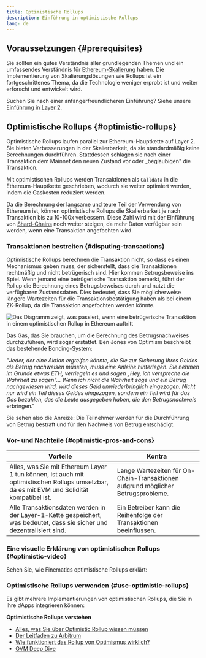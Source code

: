 ```yaml
---
title: Optimistische Rollups
description: Einführung in optimistische Rollups
lang: de
---
```


## Voraussetzungen {#prerequisites}

Sie sollten ein gutes Verständnis aller grundlegenden Themen und ein umfassendes Verständnis für [Ethereum-Skalierung](/developers/docs/scaling/) haben. Die Implementierung von Skalierungslösungen wie Rollups ist ein fortgeschrittenes Thema, da die Technologie weniger erprobt ist und weiter erforscht und entwickelt wird.

Suchen Sie nach einer anfängerfreundlicheren Einführung? Siehe unsere [Einführung in Layer 2](/layer-2/).

## Optimistische Rollups {#optimistic-rollups}

Optimistische Rollups laufen parallel zur Ethereum-Hauptkette auf Layer 2. Sie bieten Verbesserungen in der Skalierbarkeit, da sie standardmäßig keine Berechnungen durchführen. Stattdessen schlagen sie nach einer Transaktion dem Mainnet den neuen Zustand vor oder „beglaubigen" die Transaktion.

Mit optimistischen Rollups werden Transaktionen als `Calldata` in die Ethereum-Hauptkette geschrieben, wodurch sie weiter optimiert werden, indem die Gaskosten reduziert werden.

Da die Berechnung der langsame und teure Teil der Verwendung von Ethereum ist, können optimistische Rollups die Skalierbarkeit je nach Transaktion bis zu 10-100x verbessern. Diese Zahl wird mit der Einführung von [Shard-Chains](/roadmap/danksharding) noch weiter steigen, da mehr Daten verfügbar sein werden, wenn eine Transaktion angefochten wird.

### Transaktionen bestreiten {#disputing-transactions}

Optimistische Rollups berechnen die Transaktion nicht, so dass es einen Mechanismus geben muss, der sicherstellt, dass die Transaktionen rechtmäßig und nicht betrügerisch sind. Hier kommen Betrugsbeweise ins Spiel. Wenn jemand eine betrügerische Transaktion bemerkt, führt der Rollup die Berechnung eines Betrugsbeweises durch und nutzt die verfügbaren Zustandsdaten. Dies bedeutet, dass Sie möglicherweise längere Wartezeiten für die Transaktionsbestätigung haben als bei einem ZK-Rollup, da die Transaktion angefochten werden könnte.

![Das Diagramm zeigt, was passiert, wenn eine betrügerische Transaktion in einem optimistischen Rollup in Ethereum auftritt](./optimistic-rollups.png)

Das Gas, das Sie brauchen, um die Berechnung des Betrugsnachweises durchzuführen, wird sogar erstattet. Ben Jones von Optimism beschreibt das bestehende Bonding-System:

"_Jeder, der eine Aktion ergreifen könnte, die Sie zur Sicherung Ihres Geldes als Betrug nachweisen müssten, muss eine Anleihe hinterlegen. Sie nehmen im Grunde etwas ETH, verriegeln es und sagen „Hey, ich verspreche die Wahrheit zu sagen"... Wenn ich nicht die Wahrheit sage und ein Betrug nachgewiesen wird, wird dieses Geld unwiederbringlich eingezogen. Nicht nur wird ein Teil dieses Geldes eingezogen, sondern ein Teil wird für das Gas bezahlen, das die Leute ausgegeben haben, die den Betrugsnachweis_ erbringen."

Sie sehen also die Anreize: Die Teilnehmer werden für die Durchführung von Betrug bestraft und für den Nachweis von Betrug entschädigt.

### Vor- und Nachteile {#optimistic-pros-and-cons}

| Vorteile                                                                                                                                   | Kontra                                                                           |
| ------------------------------------------------------------------------------------------------------------------------------------------ | -------------------------------------------------------------------------------- |
| Alles, was Sie mit Ethereum Layer 1 tun können, ist auch mit optimistischen Rollups umsetzbar, da es mit EVM und Solidität kompatibel ist. | Lange Wartezeiten für On-Chain-Transaktionen aufgrund möglicher Betrugsprobleme. |
| Alle Transaktionsdaten werden in der Layer-1-Kette gespeichert, was bedeutet, dass sie sicher und dezentralisiert sind.                    | Ein Betreiber kann die Reihenfolge der Transaktionen beeinflussen.               |

### Eine visuelle Erklärung von optimistischen Rollups {#optimistic-video}

Sehen Sie, wie Finematics optimistische Rollups erklärt:

<YouTube id="7pWxCklcNsU" start="263" />

### Optimistische Rollups verwenden {#use-optimistic-rollups}

Es gibt mehrere Implementierungen von optimistischen Rollups, die Sie in Ihre dApps integrieren können:

<RollupProductDevDoc rollupType="optimistic" />

**Optimistische Rollups verstehen**

- [Alles, was Sie über Optimistic Rollup wissen müssen](https://research.paradigm.xyz/rollups)
- [Der Leitfaden zu Arbitrum](https://newsletter.banklesshq.com/p/the-essential-guide-to-arbitrum)
- [Wie funktioniert das Rollup von Optimismus wirklich?](https://research.paradigm.xyz/optimism)
- [OVM Deep Dive](https://medium.com/ethereum-optimism/ovm-deep-dive-a300d1085f52)
